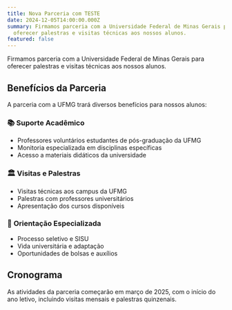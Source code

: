 ```yaml
---
title: Nova Parceria com TESTE
date: 2024-12-05T14:00:00.000Z
summary: Firmamos parceria com a Universidade Federal de Minas Gerais para
  oferecer palestras e visitas técnicas aos nossos alunos.
featured: false
---
```


Firmamos parceria com a Universidade Federal de Minas Gerais para oferecer palestras e visitas técnicas aos nossos alunos.

## Benefícios da Parceria

A parceria com a UFMG trará diversos benefícios para nossos alunos:

### 📚 **Suporte Acadêmico**
- Professores voluntários estudantes de pós-graduação da UFMG
- Monitoria especializada em disciplinas específicas
- Acesso a materiais didáticos da universidade

### 🏛️ **Visitas e Palestras**
- Visitas técnicas aos campus da UFMG
- Palestras com professores universitários
- Apresentação dos cursos disponíveis

### 🎯 **Orientação Especializada**
- Processo seletivo e SISU
- Vida universitária e adaptação
- Oportunidades de bolsas e auxílios

## Cronograma

As atividades da parceria começarão em março de 2025, com o início do ano letivo, incluindo visitas mensais e palestras quinzenais.